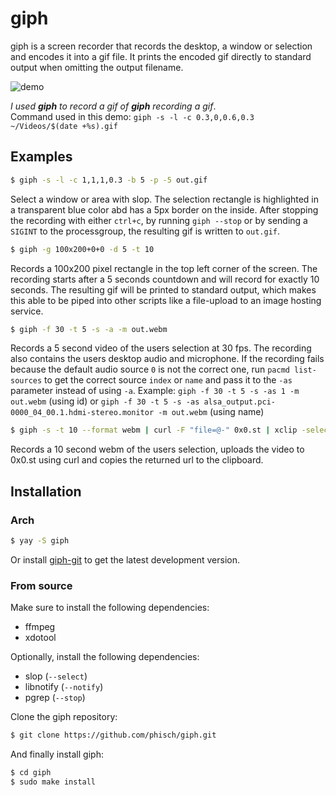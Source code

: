 # giph
giph is a screen recorder that records the desktop, a window or selection and encodes it into a gif file. It prints the encoded gif directly to standard output when omitting the output filename.

![demo](https://i.imgur.com/Hoi0fF7.gif)

*I used **giph** to record a gif of **giph** recording a gif*.  
Command used in this demo: `giph -s -l -c 0.3,0,0.6,0.3 ~/Videos/$(date +%s).gif`

## Examples

```bash
$ giph -s -l -c 1,1,1,0.3 -b 5 -p -5 out.gif 
```
Select a window or area with slop. The selection rectangle is highlighted in a transparent blue color abd has a 5px border on the inside. 
After stopping the recording with either `ctrl+c`, by running `giph --stop` or by sending a `SIGINT` to the processgroup, the resulting gif is written to `out.gif`.


```bash
$ giph -g 100x200+0+0 -d 5 -t 10
```
Records a 100x200 pixel rectangle in the top left corner of the screen. The recording starts after a 5 seconds countdown and will record for exactly 10 seconds. The resulting gif will be printed to standard output, which makes this able to be piped into other scripts like a file-upload to an image hosting service.


```bash
$ giph -f 30 -t 5 -s -a -m out.webm
```
Records a 5 second video of the users selection at 30 fps. The recording also contains the users desktop audio and microphone. If the recording fails because the default audio source `0` is not the correct one, run `pacmd list-sources` to get the correct source `index` or `name` and pass it to the `-as` parameter instead of using `-a`. Example: `giph -f 30 -t 5 -s -as 1 -m out.webm` (using id) or `giph -f 30 -t 5 -s -as alsa_output.pci-0000_04_00.1.hdmi-stereo.monitor -m out.webm` (using name)

```bash
$ giph -s -t 10 --format webm | curl -F "file=@-" 0x0.st | xclip -selection clipboard
```

Records a 10 second webm of the users selection, uploads the video to 0x0.st using curl and copies the returned url to the clipboard.

## Installation

### Arch

```bash
$ yay -S giph
```
Or install [giph-git](https://aur.archlinux.org/packages/giph-git/) to get the latest development version.

### From source

Make sure to install the following dependencies:

 - ffmpeg
 - xdotool

Optionally, install the following dependencies:

 - slop (`--select`)
 - libnotify (`--notify`)
 - pgrep (`--stop`)

Clone the giph repository:

```bash
$ git clone https://github.com/phisch/giph.git
```

And finally install giph:

```bash
$ cd giph
$ sudo make install
```
